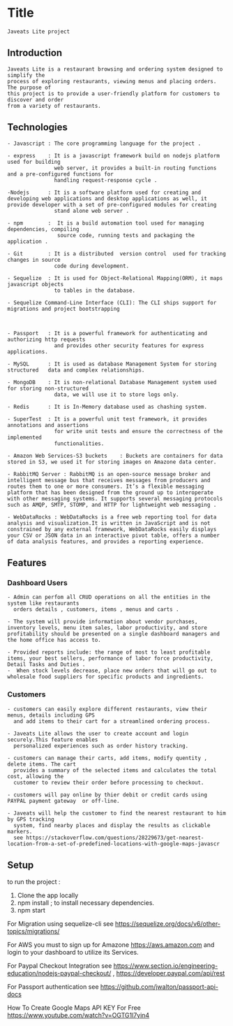 
# Title

    Javeats Lite project

## Introduction

    Javeats Lite is a restaurant browsing and ordering system designed to simplify the 
    process of exploring restaurants, viewing menus and placing orders. The purpose of 
    this project is to provide a user-friendly platform for customers to discover and order 
    from a variety of restaurants.

## Technologies

    - Javascript : The core programming language for the project .

    - express    : It is a javascript framework build on nodejs platform used for building
                   web server, it provides a built-in routing functions and a pre-configured functions for 
                   handling request-response cycle .

    -Nodejs      : It is a software platform used for creating and developing web applications and desktop applications as well, it provide developer with a set of pre-configured modules for creating 
                   stand alone web server .

    - npm        :  It is a build automation tool used for managing dependencies, compiling 
                    source code, running tests and packaging the application .

    - Git        : It is a distributed  version control  used for tracking changes in source
                   code during development.

    - Sequelize  : It is used for Object-Relational Mapping(ORM), it maps javascript objects
                   to tables in the database.

    - Sequelize Command-Line Interface (CLI): The CLI ships support for migrations and project bootstrapping 



    - Passport   : It is a powerful framework for authenticating and authorizing http requests
                   and provides other security features for express applications.

    - MySQL      : It is used as database Management System for storing structured   data and complex relationships.

    - MongoDB    : It is non-relational Database Management system used for storing non-structured 
                   data, we will use it to store logs only.

    - Redis      : It is In-Memory database used as chashing system.

    - SuperTest  : It is a powerful unit test framework, it provides annotations and assertions
                   for write unit tests and ensure the correctness of the implemented 
                   functionalities.
              
    - Amazon Web Services-S3 buckets    : Buckets are containers for data stored in S3, we used it for storing images on Amazone data center.

    - RabbitMQ Server : RabbitMQ is an open-source message broker and intelligent message bus that receives messages from producers and routes them to one or more consumers. It’s a flexible messaging platform that has been designed from the ground up to interoperate with other messaging systems. It supports several messaging protocols such as AMQP, SMTP, STOMP, and HTTP for lightweight web messaging .
  
    - WebDataRocks : WebDataRocks is a free web reporting tool for data analysis and visualization.It is written in JavaScript and is not constrained by any external framework, WebDataRocks easily displays your CSV or JSON data in an interactive pivot table, offers a number of data analysis features, and provides a reporting experience.

## Features

### Dashboard Users

    - Admin can perfom all CRUD operations on all the entities in the system like restaurants
      orders details , customers, items , menus and carts .

    - The system will provide information about vendor purchases, inventory levels, menu item sales, labor productivity, and store profitability should be presented on a single dashboard managers and the home office has access to.
  
    - Provided reports include: the range of most to least profitable items, your best sellers, performance of labor force productivity, Detail Tasks and Duties .
    -  When stock levels decrease, place new orders that will go out to wholesale food suppliers for specific products and ingredients.


### Customers 

    - customers can easily explore different restaurants, view their menus, details including GPS
      and add items to their cart for a streamlined ordering process. 

    - Javeats Lite allows the user to create account and login securely.This feature enables
      personalized experiences such as order history tracking. 

    - customers can manage their carts, add items, modify quentity , delete items. The cart 
      provides a summary of the selected items and calculates the total cost, allowing the
      customer to review their order before processing to checkout.

    - customers will pay online by thier debit or credit cards using PAYPAL payment gateway  or off-line.

    - Javeats will help the customer to find the nearest restaurant to him by GPS tracking 
      system, find nearby places and display the results as clickable markers.
      see https://stackoverflow.com/questions/28229673/get-nearest-location-from-a-set-of-predefined-locations-with-google-maps-javascr


## Setup

to run the project :

   1. Clone the app locally
   2. npm install  ;  to install necessary dependencies. 
   3. npm start

For Migration using sequelize-cli see https://sequelize.org/docs/v6/other-topics/migrations/

For AWS you must to sign up for Amazone https://aws.amazon.com and login to your dashboard 
to utilize its Services.

For Paypal Checkout Integration see https://www.section.io/engineering-education/nodejs-paypal-checkout/ , https://developer.paypal.com/api/rest

For Passport authentication see https://github.com/jwalton/passport-api-docs

How To Create Google Maps API KEY For Free https://www.youtube.com/watch?v=OGTG1l7yin4

 